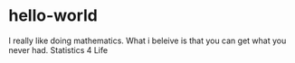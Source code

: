 # hello-world
I really like doing mathematics.
What i beleive is that you can get what you never had.
Statistics 4 Life
